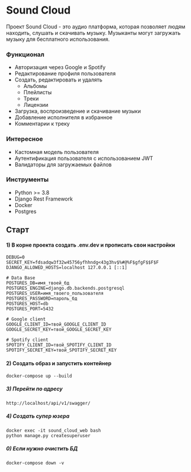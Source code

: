 # Sound Cloud

Проект Sound Cloud - это аудио платформа, которая позволяет людям находить, слушать и скачивать музыку. Музыканты могут загружать музыку для бесплатного использования.
### Функционал
- Авторизация через Google и Spotify
- Редактирование профиля пользователя
- Создать, редактировать и удалять 
  - Альбомы
  - Плейлисты
  - Треки
  - Лицензии
- Загрузка, воспроизведение и скачивание музыки
- Добавление исполнителя в избранное
- Комментарии к треку

### Интересное
- Кастомная модель пользователя
- Аутентификация пользователя с использованием JWT
- Валидаторы для загружаемых файлов

### Инструменты

- Python >= 3.8
- Django Rest Framework
- Docker
- Postgres

## Старт

#### 1) В корне проекта создать .env.dev и прописать свои настройки

    DEBUG=0
    SECRET_KEY=fdsadqw3f32w45756yfhhndg<43g3hv$%#@%F$gfgF$$F$F
    DJANGO_ALLOWED_HOSTS=localhost 127.0.0.1 [::1]
    
    # Data Base
    POSTGRES_DB=имя_твоей_бд
    POSTGRES_ENGINE=django.db.backends.postgresql
    POSTGRES_USER=имя_твоего_пользователя
    POSTGRES_PASSWORD=пароль_бд
    POSTGRES_HOST=db
    POSTGRES_PORT=5432
    
    # Google client
    GOOGLE_CLIENT_ID=твой_GOOGLE_CLIENT_ID
    GOOGLE_SECRET_KEY=твой_GOOGLE_SECRET_KEY
    
    # Spotify client
    SPOTIFY_CLIENT_ID=твой_SPOTIFY_CLIENT_ID
    SPOTIFY_SECRET_KEY=твой_SPOTIFY_SECRET_KEY

#### 2) Создать образ и запустить контейнер

    docker-compose up --build
    
##### 3) Перейти по адресу

    http://localhost/api/v1/swagger/

##### 4) Создать супер юзера

    docker exec -it sound_cloud_web bash
    python manage.py createsuperuser
                                                        
##### 0) Если нужно очистить БД

    docker-compose down -v
 
